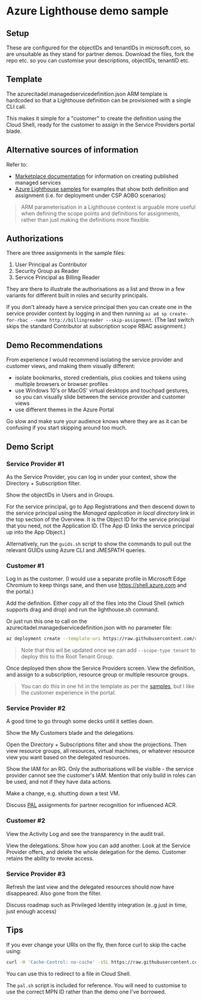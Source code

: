 # Azure Lighthouse demo sample

## Setup

These are configured for the objectIDs and tenantIDs in microsoft.com, so are unsuitable as they stand for partner demos. Download the files, fork the repo etc. so you can customise your descriptions, objectIDs, tenantID etc.

## Template

The azurecitadel.managedservicedefinition.json ARM template is hardcoded so that a Lighthouse definition can be provisioned with a single CLI call.

This makes it simple for a "customer" to create the definition using the Cloud Shell, ready for the customer to assign in the Service Providers portal blade.

## Alternative sources of information

Refer to:

* [Marketplace documentation](https://docs.microsoft.com/azure/lighthouse/how-to/publish-managed-services-offers) for information on creating published managed services
* [Azure Lighthouse samples](https://github.com/Azure/Azure-Lighthouse-samples) for examples that show both definition and assignment (i.e. for deployment under CSP AOBO scenarios)

> ARM parameterisation in a Lighthouse context is arguable more useful when defining the scope points and definitions for assignments, rather than just making the definitions more flexible.

## Authorizations

There are three assignments in the sample files:

1. User Principal as Contributor
1. Security Group as Reader
1. Service Principal as Billing Reader

They are there to illustrate the authorisations as a list and throw in a few variants for different built in roles and security principals.

If you don't already have a service principal then you can create one in the service provider context by logging in and then running `az ad sp create-for-rbac --name http://billingreader --skip-assignment`. (The last switch skips the standard Contributor at subscription scope RBAC assignment.)

## Demo Recommendations

From experience I would recommend isolating the service provider and customer views, and making them visually different:

* isolate bookmarks, stored credentials, plus cookies and tokens using multiple browsers or browser profiles
* use Windows 10's or MacOS' virtual desktops and touchpad gestures, so you can visually slide between the service provider and customer views
* use different themes in the Azure Portal

Go slow and make sure your audience knows where they are as it can be confusing if you start skipping around too much.

## Demo Script

### Service Provider #1

As the Service Provider, you can log in under your context, show the Directory + Subscription filter.

Show the objectIDs in Users and in Groups.

For the service principal, go to App Registrations and then descend down to the service principal using the _Managed application in local directory_ link in the top section of the Overview. It is the Object ID for the service principal that you need, not the Application ID.  (The App ID links the service principal up into the App Object.)

Alternatively, run the `guids.sh` script to show the commands to pull out the relevant GUIDs using Azure CLI and JMESPATH queries.

### Customer #1

Log in as the customer. (I would use a separate profile in Microsoft Edge Chromium to keep things sane, and then use <https://shell.azure.com> and the portal.)

Add the definition. Either copy all of the files into the Cloud Shell (which supports drag and drop) and run the lighthouse.sh command.

Or just run this one to call on the azurecitadel.managedservicedefinition.json with no parameter file:

```bash
az deployment create --template-uri https://raw.githubusercontent.com/richeney/lighthouse/master/azurecitadel.managedservicedefinition.json --location westeurope
```

> Note that this wil be updated once we can add `--scope-type tenant` to deploy this to the Root Tenant Group.

Once deployed then show the Service Providers screen. View the definition, and assign to a subscription, resource group or multiple resource groups.

> You can do this in one hit in the template as per the [samples](https://github.com/Azure/Azure-Lighthouse-samples), but I like the customer experience in the portal.

### Service Provider #2

A good time to go through some decks until it settles down.

Show the My Customers blade and the delegations.

Open the Directory + Subscriptions filter and show the projections. Then view resource groups, all resources, virtual machines, or whatever resource view you want based on the delegated resources.

Show the IAM for an RG.  Only the authorisations will be visible - the service provider cannot see the customer's IAM. Mention that only build in roles can be used, and not if they have data actions.

Make a change, e.g. shutting down a test VM.

Discuss [PAL](https://aka.ms/partneradminlink) assignments for partner recognition for influenced ACR.

### Customer #2

View the Activity Log and see the transparency in the audit trail.

View the delegations.  Show how you can add another. Look at the Service Provider offers, and delete the whole delegation for the demo. Customer retains the ability to revoke access.

### Service Provider #3

Refresh the last view and the delegated resources should now have disappeared. Also gone from the filter.

Discuss roadmap such as Privileged Identity integration (e..g just in time, just enough access)

## Tips

If you ever change your URIs on the fly, then force curl to skip the cache using:

```bash
curl -H 'Cache-Control: no-cache' -sSL https://raw.githubusercontent.com/richeney/lighthouse/master/azurecitadel.managedservicedefinition.json
```

You can use this to redirect to a file in Cloud Shell.

The `pal.sh` script is included for reference. You will need to customise to use the correct MPN ID rather than the demo one I've borrowed.
